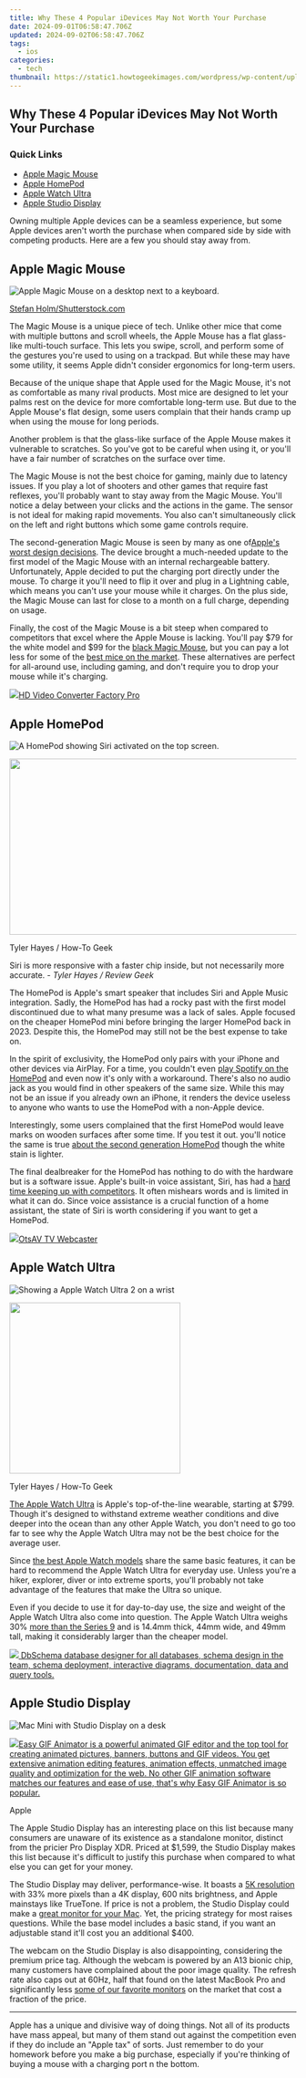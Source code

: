 ```yaml
---
title: Why These 4 Popular iDevices May Not Worth Your Purchase
date: 2024-09-01T06:58:47.706Z
updated: 2024-09-02T06:58:47.706Z
tags:
  - ios
categories:
  - tech
thumbnail: https://static1.howtogeekimages.com/wordpress/wp-content/uploads/wm/2023/09/apple-watch-ultra-2-2.JPG
---
```


## Why These 4 Popular iDevices May Not Worth Your Purchase

### Quick Links

* [Apple Magic Mouse](https://instagram-videos.techidaily.com/updated-2024-approved-tune-in-to-success-mastering-the-art-of-vocal-change-on-insta/)
* [Apple HomePod](https://bypass-frp.techidaily.com/hassle-free-ways-to-remove-frp-lock-from-infinix-smart-7-phones-withwithout-a-pc-by-drfone-android/)
* [Apple Watch Ultra](https://howto.techidaily.com/fix-cant-take-screenshot-due-to-security-policy-on-vivo-x90s-drfone-by-drfone-fix-android-problems-fix-android-problems/)
* [Apple Studio Display](https://fox-direct.techidaily.com/new-compact-cost-free-livestreaming-solutions-listed-in-a-nutshell/)

 Owning multiple Apple devices can be a seamless experience, but some Apple devices aren't worth the purchase when compared side by side with competing products. Here are a few you should stay away from.

##  Apple Magic Mouse

![Apple Magic Mouse on a desktop next to a keyboard.](https://static1.howtogeekimages.com/wordpress/wp-content/uploads/2021/11/apple-magic-mouse-desk.jpg) 

[Stefan Holm/Shutterstock.com](https://www.shutterstock.com/image-photo/stockholm-march-18-mac-magic-mouse-182548109)

 The Magic Mouse is a unique piece of tech. Unlike other mice that come with multiple buttons and scroll wheels, the Apple Mouse has a flat glass-like multi-touch surface. This lets you swipe, scroll, and perform some of the gestures you're used to using on a trackpad. But while these may have some utility, it seems Apple didn't consider ergonomics for long-term users.

 Because of the unique shape that Apple used for the Magic Mouse, it's not as comfortable as many rival products. Most mice are designed to let your palms rest on the device for more comfortable long-term use. But due to the Apple Mouse's flat design, some users complain that their hands cramp up when using the mouse for long periods.

 Another problem is that the glass-like surface of the Apple Mouse makes it vulnerable to scratches. So you've got to be careful when using it, or you'll have a fair number of scratches on the surface over time.

 The Magic Mouse is not the best choice for gaming, mainly due to latency issues. If you play a lot of shooters and other games that require fast reflexes, you'll probably want to stay away from the Magic Mouse. You'll notice a delay between your clicks and the actions in the game. The sensor is not ideal for making rapid movements. You also can't simultaneously click on the left and right buttons which some game controls require.

 The second-generation Magic Mouse is seen by many as one of[Apple's worst design decisions](https://sim-unlock.techidaily.com/tutorial-to-change-itel-a60-imei-without-root-a-comprehensive-guide-by-drfone-android/). The device brought a much-needed update to the first model of the Magic Mouse with an internal rechargeable battery. Unfortunately, Apple decided to put the charging port directly under the mouse. To charge it you'll need to flip it over and plug in a Lightning cable, which means you can't use your mouse while it charges. On the plus side, the Magic Mouse can last for close to a month on a full charge, depending on usage.

 Finally, the cost of the Magic Mouse is a bit steep when compared to competitors that excel where the Apple Mouse is lacking. You'll pay $79 for the white model and $99 for the [black Magic Mouse](https://facebook-video-content.techidaily.com/enhancing-click-through-high-roi-strategies-for-fb-animatons-for-2024/), but you can pay a lot less for some of the [best mice on the market](https://buynow-help.techidaily.com/exploring-the-lenovo-p11-pro-stunning-performance-with-few-downfalls/). These alternatives are perfect for all-around use, including gaming, and don't require you to drop your mouse while it's charging.

<!-- affiliate ads begin -->
<a href="https://secure.2checkout.com/order/checkout.php?PRODS=4537546&QTY=1&AFFILIATE=108875&CART=1"><img src="https://secure.avangate.com/images/merchant/4b0a0290ad7df100b77e86839989a75e/products/7_copy_2_2_hdpro.png" border="0">HD Video Converter Factory Pro</a>
<!-- affiliate ads end -->
##  Apple HomePod

![A HomePod showing Siri activated on the top screen.](https://static1.howtogeekimages.com/wordpress/wp-content/uploads/2023/02/20488dd5.jpg) 

<!-- affiliate ads begin -->
<a href="https://martinic.evyy.net/c/5597632/1422856/4482" target="_top" id="1422856"><img src="//a.impactradius-go.com/display-ad/4482-1422856" border="0" alt="" width="580" height="309"/></a>
<!-- affiliate ads end -->
Tyler Hayes / How-To Geek

Siri is more responsive with a faster chip inside, but not necessarily more accurate. - _Tyler Hayes / Review Geek_

 The HomePod is Apple's smart speaker that includes Siri and Apple Music integration. Sadly, the HomePod has had a rocky past with the first model discontinued due to what many presume was a lack of sales. Apple focused on the cheaper HomePod mini before bringing the larger HomePod back in 2023\. Despite this, the HomePod may still not be the best expense to take on.

 In the spirit of exclusivity, the HomePod only pairs with your iPhone and other devices via AirPlay. For a time, you couldn't even [play Spotify on the HomePod](https://extra-hints.techidaily.com/investment-in-top-tier-hdr-cameras-a-buyers-guide/) and even now it's only with a workaround. There's also no audio jack as you would find in other speakers of the same size. While this may not be an issue if you already own an iPhone, it renders the device useless to anyone who wants to use the HomePod with a non-Apple device.

 Interestingly, some users complained that the first HomePod would leave marks on wooden surfaces after some time. If you test it out. you'll notice the same is true [about the second generation HomePod](https://iphone-unlock.techidaily.com/passfab-apple-iphone-15-backup-unlocker-top-4-alternatives-drfone-by-drfone-ios/) though the white stain is lighter.

 The final dealbreaker for the HomePod has nothing to do with the hardware but is a software issue. Apple's built-in voice assistant, Siri, has had a [hard time keeping up with competitors](https://video-content-creator.techidaily.com/updated-2024-approved-alternative-video-editing-software-to-powerdirector-for-smartphone-users/). It often mishears words and is limited in what it can do. Since voice assistance is a crucial function of a home assistant, the state of Siri is worth considering if you want to get a HomePod.

<!-- affiliate ads begin -->
<a href="https://otszone.ots7.com/order/checkout.php?PRODS=4713324&QTY=1&AFFILIATE=108875&CART=1"><img src="https://green.ots7.com/screenshots/OtsAV/OtsAVTV1.90-300x188.jpg" border="0">OtsAV TV Webcaster</a>
<!-- affiliate ads end -->
##  Apple Watch Ultra

![Showing a Apple Watch Ultra 2 on a wrist](https://static1.howtogeekimages.com/wordpress/wp-content/uploads/wm/2023/09/apple-watch-ultra-2-1.JPG) 

<!-- affiliate ads begin -->
<a href="https://natural-cycles.sjv.io/c/5597632/2072199/17885" target="_top" id="2072199"><img src="//a.impactradius-go.com/display-ad/17885-2072199" border="0" alt="" width="300" height="300"/></a><img height="0" width="0" src="https://imp.pxf.io/i/5597632/2072199/17885" style="position:absolute;visibility:hidden;" border="0" />
<!-- affiliate ads end -->
Tyler Hayes / How-To Geek

[The Apple Watch Ultra](https://techidaily.com/different-methods-for-resetting-realme-c33-2023-phones-with-screen-locked-and-not-drfone-by-drfone-reset-android-reset-android/) is Apple's top-of-the-line wearable, starting at $799\. Though it's designed to withstand extreme weather conditions and dive deeper into the ocean than any other Apple Watch, you don't need to go too far to see why the Apple Watch Ultra may not be the best choice for the average user.

 Since [the best Apple Watch models](https://extra-information.techidaily.com/updated-accessing-disguised-user-responses-on-yt/) share the same basic features, it can be hard to recommend the Apple Watch Ultra for everyday use. Unless you're a hiker, explorer, diver or into extreme sports, you'll probably not take advantage of the features that make the Ultra so unique.

 Even if you decide to use it for day-to-day use, the size and weight of the Apple Watch Ultra also come into question. The Apple Watch Ultra weighs 30% [more than the Series 9](https://facebook-video-recording.techidaily.com/demystifying-the-symbolism-of-a-blue-marker-in-facebook-chats/) and is 14.4mm thick, 44mm wide, and 49mm tall, making it considerably larger than the cheaper model.

<!-- affiliate ads begin -->
<a href="https://shop.dbschema.com/order/checkout.php?PRODS=19867419&QTY=1&AFFILIATE=108875&CART=1"> <img src="https://secure.avangate.com/images/merchant/176b22bab4e94a28619ca2433b2ef241/products/1_icon256.png" border="0">
DbSchema database designer for all databases, schema design in the team, schema deployment, interactive diagrams, documentation, data and query tools. </a>
<!-- affiliate ads end -->
##  Apple Studio Display

![Mac Mini with Studio Display on a desk](https://static1.howtogeekimages.com/wordpress/wp-content/uploads/2023/01/Apple-Mac-mini-M2-and-M2-Pro-lifestyle-230117.jpg) 

<!-- affiliate ads begin -->
<a href="https://secure.2checkout.com/order/checkout.php?PRODS=174416&QTY=1&AFFILIATE=108875&CART=1"><img src="https://www.easygifanimator.net/images/gif-animator.png" border="0">Easy GIF Animator is a powerful animated GIF editor and the top tool for creating animated pictures, banners, buttons and GIF videos. You get extensive animation editing features, animation effects, unmatched image quality and optimization for the web. No other GIF animation software matches our features and ease of use, that's why Easy GIF Animator is so popular.</a>
<!-- affiliate ads end -->
Apple

 The Apple Studio Display has an interesting place on this list because many consumers are unaware of its existence as a standalone monitor, distinct from the pricier Pro Display XDR. Priced at $1,599, the Studio Display makes this list because it's difficult to justify this purchase when compared to what else you can get for your money.

 The Studio Display may deliver, performance-wise. It boasts a [5K resolution](https://some-guidance.techidaily.com/2024-approved-ultimate-list-of-free-got-tune-sources/) with 33% more pixels than a 4K display, 600 nits brightness, and Apple mainstays like TrueTone. If price is not a problem, the Studio Display could make a [great monitor for your Mac](https://remote-screen-capture.techidaily.com/in-2024-the-great-livestream-showdown-streamlabs-vs-obs-head-to-head/). Yet, the pricing strategy for most raises questions. While the base model includes a basic stand, if you want an adjustable stand it'll cost you an additional $400.

 The webcam on the Studio Display is also disappointing, considering the premium price tag. Although the webcam is powered by an A13 bionic chip, many customers have complained about the poor image quality. The refresh rate also caps out at 60Hz, half that found on the latest MacBook Pro and significantly less [some of our favorite monitors](https://fox-http.techidaily.com/fundamental-definitions-in-virtual-narrative-art/) on the market that cost a fraction of the price.

---

 Apple has a unique and divisive way of doing things. Not all of its products have mass appeal, but many of them stand out against the competition even if they do include an "Apple tax" of sorts. Just remember to do your homework before you make a big purchase, especially if you're thinking of buying a mouse with a charging port n the bottom.

<ins class="adsbygoogle"
     style="display:block"
     data-ad-format="autorelaxed"
     data-ad-client="ca-pub-7571918770474297"
     data-ad-slot="1223367746"></ins>



<ins class="adsbygoogle"
     style="display:block"
     data-ad-client="ca-pub-7571918770474297"
     data-ad-slot="8358498916"
     data-ad-format="auto"
     data-full-width-responsive="true"></ins>


